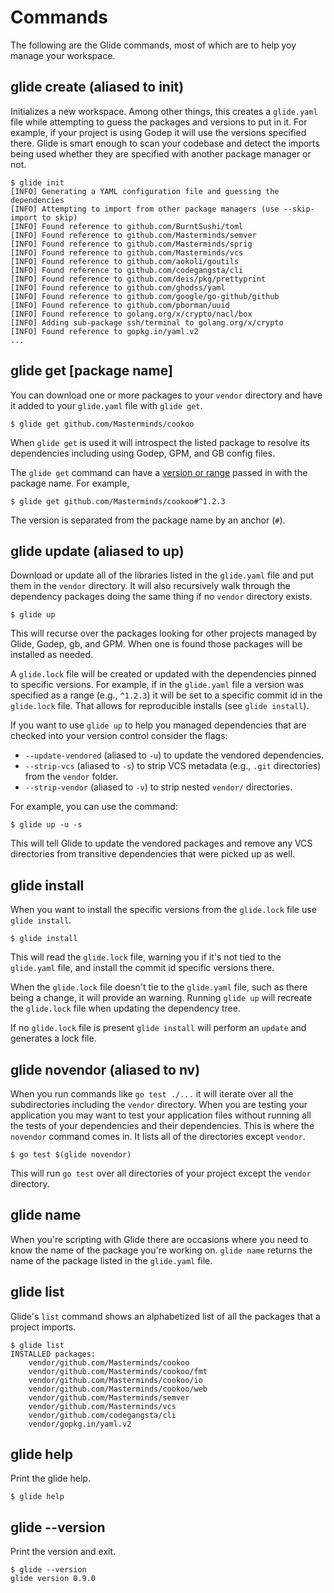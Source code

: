 # Commands

The following are the Glide commands, most of which are to help yoy manage your workspace.

## glide create (aliased to init)

Initializes a new workspace. Among other things, this creates a `glide.yaml` file while attempting to guess the packages and versions to put in it. For example, if your project is using Godep it will use the versions specified there. Glide is smart enough to scan your codebase and detect the imports being used whether they are specified with another package manager or not.

    $ glide init
    [INFO] Generating a YAML configuration file and guessing the dependencies
    [INFO] Attempting to import from other package managers (use --skip-import to skip)
    [INFO] Found reference to github.com/BurntSushi/toml
    [INFO] Found reference to github.com/Masterminds/semver
    [INFO] Found reference to github.com/Masterminds/sprig
    [INFO] Found reference to github.com/Masterminds/vcs
    [INFO] Found reference to github.com/aokoli/goutils
    [INFO] Found reference to github.com/codegangsta/cli
    [INFO] Found reference to github.com/deis/pkg/prettyprint
    [INFO] Found reference to github.com/ghodss/yaml
    [INFO] Found reference to github.com/google/go-github/github
    [INFO] Found reference to github.com/pborman/uuid
    [INFO] Found reference to golang.org/x/crypto/nacl/box
    [INFO] Adding sub-package ssh/terminal to golang.org/x/crypto
    [INFO] Found reference to gopkg.in/yaml.v2
    ...

## glide get [package name]

You can download one or more packages to your `vendor` directory and have it added to your
`glide.yaml` file with `glide get`.

    $ glide get github.com/Masterminds/cookoo

When `glide get` is used it will introspect the listed package to resolve its dependencies including using Godep, GPM, and GB config files.

The `glide get` command can have a [version or range](versions.md) passed in with the package name. For example,

    $ glide get github.com/Masterminds/cookoo#^1.2.3

The version is separated from the package name by an anchor (`#`).

## glide update (aliased to up)

Download or update all of the libraries listed in the `glide.yaml` file and put them in the `vendor` directory. It will also recursively walk through the dependency packages doing the same thing if no `vendor` directory exists.

    $ glide up

This will recurse over the packages looking for other projects managed by Glide, Godep, gb, and GPM. When one is found those packages will be installed as needed.

A `glide.lock` file will be created or updated with the dependencies pinned to specific versions. For example, if in the `glide.yaml` file a version was specified as a range (e.g., `^1.2.3`) it will be set to a specific commit id in the `glide.lock` file. That allows for reproducible installs (see `glide install`).

If you want to use `glide up` to help you managed dependencies that are checked into your version control consider the flags:

* `--update-vendored` (aliased to `-u`) to update the vendored dependencies.
* `--strip-vcs` (aliased to `-s`) to strip VCS metadata (e.g., `.git` directories) from the `vendor` folder.
* `--strip-vendor` (aliased to `-v`) to strip nested `vendor/` directories.

For example, you can use the command:

    $ glide up -u -s

This will tell Glide to update the vendored packages and remove any VCS directories from transitive dependencies that were picked up as well.

## glide install

When you want to install the specific versions from the `glide.lock` file use `glide install`.

    $ glide install

This will read the `glide.lock` file, warning you if it's not tied to the `glide.yaml` file, and install the commit id specific versions there.

When the `glide.lock` file doesn't tie to the `glide.yaml` file, such as there being a change, it will provide an warning. Running `glide up` will recreate the `glide.lock` file when updating the dependency tree.

If no `glide.lock` file is present `glide install` will perform an `update` and generates a lock file.

## glide novendor (aliased to nv)

When you run commands like `go test ./...` it will iterate over all the subdirectories including the `vendor` directory. When you are testing your application you may want to test your application files without running all the tests of your dependencies and their dependencies. This is where the `novendor` command comes in. It lists all of the directories except `vendor`.

    $ go test $(glide novendor)

This will run `go test` over all directories of your project except the `vendor` directory.

## glide name

When you're scripting with Glide there are occasions where you need to know the name of the package you're working on. `glide name` returns the name of the package listed in the `glide.yaml` file.

## glide list

Glide's `list` command shows an alphabetized list of all the packages that a project imports.

```
$ glide list
INSTALLED packages:
	vendor/github.com/Masterminds/cookoo
	vendor/github.com/Masterminds/cookoo/fmt
	vendor/github.com/Masterminds/cookoo/io
	vendor/github.com/Masterminds/cookoo/web
	vendor/github.com/Masterminds/semver
	vendor/github.com/Masterminds/vcs
	vendor/github.com/codegangsta/cli
	vendor/gopkg.in/yaml.v2
```

## glide help

Print the glide help.

```
$ glide help
```

## glide --version

Print the version and exit.

```
$ glide --version
glide version 0.9.0
```
